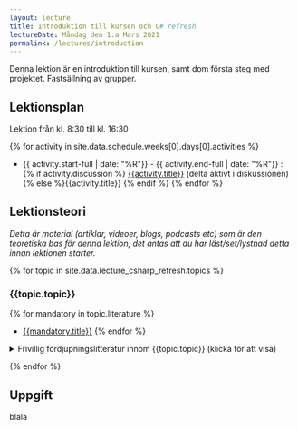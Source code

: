 ```yaml
---
layout: lecture
title: Introduktion till kursen och C# refresh
lectureDate: Måndag den 1:a Mars 2021
permalink: /lectures/introduction
---
```


<div class="section-des">
        <div class="row text-center">
          <p>Denna lektion är en introduktion till kursen, samt dom första steg med projektet. Fastsällning av grupper.
          </p>
        </div>
</div>

## Lektionsplan
Lektion från kl. 8:30 till kl. 16:30

{% for activity in site.data.schedule.weeks[0].days[0].activities %}
* {{ activity.start-full | date: "%R"}} - {{ activity.end-full | date: "%R"}} : {% if activity.discussion %}<i class="fa fa-comments" aria-hidden="true"></i> [{{activity.title}}]({{activity.discussion}}) (delta aktivt i diskussionen){% else %}{{activity.title}} {% endif %}
{% endfor %}

## Lektionsteori
*Detta är material (artiklar, videoer, blogs, podcasts etc) som är den teoretiska bas för denna lektion, det antas att du har läst/set/lystnad detta innan lektionen starter.*

{% for topic in site.data.lecture_csharp_refresh.topics %}
### {{topic.topic}}

{% for mandatory in topic.literature %}
* [{{mandatory.title}}]({{mandatory.url}})
{% endfor %}

<details markdown="1">
<summary>Frivillig fördjupningslitteratur innom {{topic.topic}} (klicka för att visa)</summary>
{% for optional in topic.optionalLiterature %}
* [{{optional.title}}]({{optional.url}})
{% endfor %}
</details>

{% endfor %}


## Uppgift

blala


